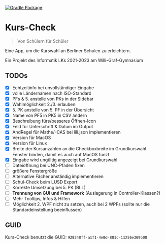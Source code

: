 [![Gradle Package](https://github.com/heinrich26/Kurs-Check/actions/workflows/gradle-build.yml/badge.svg)](https://github.com/heinrich26/Kurs-Check/actions/workflows/gradle-build.yml)

# Kurs-Check
> Von Schülern für Schüler

Eine App, um die Kurswahl an Berliner Schulen zu erleichtern.

Ein Projekt des Informatik LKs 2021-2023 am Willi-Graf-Gymnasium

## TODOs
- [x] Echtzeitinfo bei unvollständiger Eingabe
- [x] volle Ländernamen nach ISO-Standard
- [x] PFs & 5. anstelle von PKs in der Sidebar
- [x] Wahlmöglichkeit 2./3. erlauben
- [x] 5\. PK anstelle von 5. PF in der Übersicht
- [x] Name von PF5 in PK5 in CSV ändern
- [x] Beschreibung fürs/besseres Öffnen-Icon
- [x] Feld für Unterschrift & Datum im Output
- [x] AndRegel für Mathe/-CAS bei lili.json implementieren
- [x] Version für MacOS
- [x] Version für Linux
- [x] Breite der Kursanzahlen an die Checkboxbreite im Grundkurswahl Fenster binden, damit es auch auf MacOS funzt
- [x] Eingabe wird ungültig angezeigt bei Grundkurswahl
- [ ] Dateiöffnung bei UNC-Pfaden fixen
- [ ] größere Fenstergröße
- [ ] Alternative Fächer anständig implementieren
- [ ] Schul-Check beim LUSD Export
- [ ] Korrekte Umsetzung bei 5. PK (BLL)
- [ ] **Trennung von GUI und Framework** (Auslagerung in Controller-Klassen?)
- [ ] Mehr Tooltips, Infos & Hilfen
- [ ] Möglichkeit 2. WPF nicht zu setzen, auch bei 2 WPFs (sollte nur die Standardeinstellung beeinflussen)

## GUID
Kurs-Check benutzt die GUID: `928348ff-a1f1-4e0d-881c-11256e369b08`
